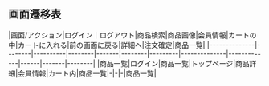## 画面遷移表

|画面/アクション|ログイン｜ログアウト|商品検索|商品画像|会員情報|カートの中|カートに入れる|前の画面に戻る|詳細へ|注文確定|商品一覧|
|--------------|--------|----------|--------|-------|--------|---------|--------------|-------------|------|-------|--------|
|商品一覧|ログイン|商品一覧|トップページ|商品詳細|会員情報|カート内|商品一覧|-|-|-|商品一覧|
